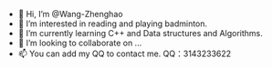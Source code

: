 - 👋 Hi, I’m @Wang-Zhenghao
- 👀 I’m interested in reading and playing badminton.
- 🌱 I’m currently learning C++ and Data structures and Algorithms.
- 💞️ I’m looking to collaborate on ...
- 📫 You can add my QQ to contact me. QQ：3143233622

<!---
wang-zhenghao/wang-zhenghao is a ✨ special ✨ repository because its `README.md` (this file) appears on your GitHub profile.
You can click the Preview link to take a look at your changes.
--->
